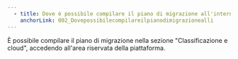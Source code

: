```yaml
---
  - title: Dove è possibile compilare il piano di migrazione all'interno di PA digitale 2026?
    anchorLink: 002_Dovepossibilecompilareilpianodimigrazionealli
---
```


È possibile compilare il piano di migrazione nella sezione "Classificazione e cloud", accedendo all'area riservata della piattaforma.
